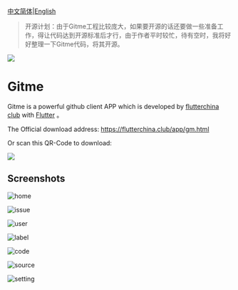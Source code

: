 [中文简体](./README-CHS.md)|[English](./README.md)

> 开源计划：由于Gitme工程比较庞大，如果要开源的话还要做一些准备工作，得让代码达到开源标准后才行，由于作者平时较忙，待有空时，我将好好整理一下Gitme代码，将其开源。


![](./imgs/180bai.png)
# Gitme

Gitme is a powerful github client APP which is developed by [flutterchina club](https://flutterchina.club) with [Flutter](https://flutter.io) 。

The Official download address:  https://flutterchina.club/app/gm.html 

Or scan this QR-Code to download:

![](./imgs/qr_download.png)

## Screenshots

![home](./imgs/home.jpeg)

![issue](./imgs/issue.jpeg)

![user](./imgs/user.jpeg)

![label](./imgs/labels.jpeg)

![code](./imgs/codelist.jpeg)

![source](./imgs/codeview.jpeg)

![setting](./imgs/setting.jpeg)


